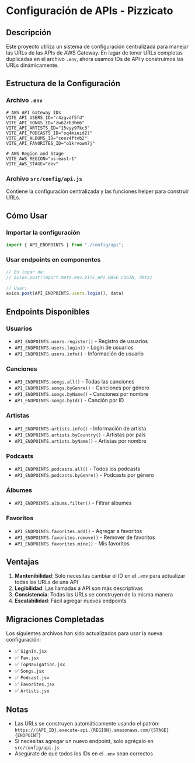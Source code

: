 # Configuración de APIs - Pizzicato

## Descripción

Este proyecto utiliza un sistema de configuración centralizada para manejar las URLs de las APIs de AWS Gateway. En lugar de tener URLs completas duplicadas en el archivo `.env`, ahora usamos IDs de API y construimos las URLs dinámicamente.

## Estructura de la Configuración

### Archivo `.env`
```properties
# AWS API Gateway IDs
VITE_API_USERS_ID="r4zgvdf5fd"
VITE_API_SONGS_ID="zw62rb3hm6"
VITE_API_ARTISTS_ID="15vyy97kc3"
VITE_API_PODCASTS_ID="oq4mieid2l"
VITE_API_ALBUMS_ID="ceez4ftvb2"
VITE_API_FAVORITES_ID="o1krvowm7j"

# AWS Region and Stage
VITE_AWS_REGION="us-east-1"
VITE_AWS_STAGE="dev"
```

### Archivo `src/config/api.js`
Contiene la configuración centralizada y las funciones helper para construir URLs.

## Cómo Usar

### Importar la configuración
```javascript
import { API_ENDPOINTS } from "./config/api";
```

### Usar endpoints en componentes
```javascript
// En lugar de:
// axios.post(import.meta.env.VITE_API_BASE_LOGIN, data)

// Usar:
axios.post(API_ENDPOINTS.users.login(), data)
```

## Endpoints Disponibles

### Usuarios
- `API_ENDPOINTS.users.register()` - Registro de usuarios
- `API_ENDPOINTS.users.login()` - Login de usuarios
- `API_ENDPOINTS.users.info()` - Información de usuario

### Canciones
- `API_ENDPOINTS.songs.all()` - Todas las canciones
- `API_ENDPOINTS.songs.byGenre()` - Canciones por género
- `API_ENDPOINTS.songs.byName()` - Canciones por nombre
- `API_ENDPOINTS.songs.byId()` - Canción por ID

### Artistas
- `API_ENDPOINTS.artists.info()` - Información de artista
- `API_ENDPOINTS.artists.byCountry()` - Artistas por país
- `API_ENDPOINTS.artists.byName()` - Artistas por nombre

### Podcasts
- `API_ENDPOINTS.podcasts.all()` - Todos los podcasts
- `API_ENDPOINTS.podcasts.byGenre()` - Podcasts por género

### Álbumes
- `API_ENDPOINTS.albums.filter()` - Filtrar álbumes

### Favoritos
- `API_ENDPOINTS.favorites.add()` - Agregar a favoritos
- `API_ENDPOINTS.favorites.remove()` - Remover de favoritos
- `API_ENDPOINTS.favorites.mine()` - Mis favoritos

## Ventajas

1. **Mantenibilidad**: Solo necesitas cambiar el ID en el `.env` para actualizar todas las URLs de una API
2. **Legibilidad**: Las llamadas a API son más descriptivas
3. **Consistencia**: Todas las URLs se construyen de la misma manera
4. **Escalabilidad**: Fácil agregar nuevos endpoints

## Migraciones Completadas

Los siguientes archivos han sido actualizados para usar la nueva configuración:
- ✅ `SignIn.jsx`
- ✅ `Fav.jsx` 
- ✅ `TopNavigation.jsx`
- ✅ `Songs.jsx`
- ✅ `Podcast.jsx`
- ✅ `Favorites.jsx`
- ✅ `Artists.jsx`

## Notas

- Las URLs se construyen automáticamente usando el patrón: `https://{API_ID}.execute-api.{REGION}.amazonaws.com/{STAGE}{ENDPOINT}`
- Si necesitas agregar un nuevo endpoint, solo agrégalo en `src/config/api.js`
- Asegúrate de que todos los IDs en el `.env` sean correctos
